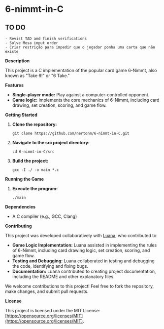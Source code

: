 # 6-nimmt-in-C

## TO DO
    - Revist TAD and finish verifications
    - Solve Mesa input order 
    - Criar restrição para impedir que o jogador ponha uma carta que não existe
**Description**

This project is a C implementation of the popular card game 6-Nimmt, also known as "Take 6!" or "6 Take." 

**Features**

* **Single-player mode:** Play against a computer-controlled opponent.
* **Game logic:** Implements the core mechanics of 6-Nimmt, including card drawing, set creation, scoring, and game flow.

**Getting Started**

1. **Clone the repository:**

   ```
   git clone https://github.com/nertonm/6-nimmt-in-C.git
   ```

2. **Navigate to the src project directory:**

   ```
   cd 6-nimmt-in-C/src
   ```

3. **Build the project:**

   ```
   gcc -I ./ -o main *.c
   ```

**Running the Game**

1. **Execute the program:**

   ```
   ./main
   ```

**Dependencies**

* A C compiler (e.g., GCC, Clang)

**Contributing**

This project was developed collaboratively with [Luana](https://github.com/lua-teles), who contributed to:

* **Game Logic Implementation:** Luana assisted in implementing the rules of 6-Nimmt, including card drawing logic, set creation, scoring, and game flow.
* **Testing and Debugging:** Luana collaborated in testing and debugging the code, identifying and fixing bugs.
* **Documentation:** Luana contributed to creating project documentation, including the README and other explanatory files.
  
We welcome contributions to this project! Feel free to fork the repository, make changes, and submit pull requests.

**License**

This project is licensed under the MIT License: [https://opensource.org/licenses/MIT](https://opensource.org/licenses/MIT).
